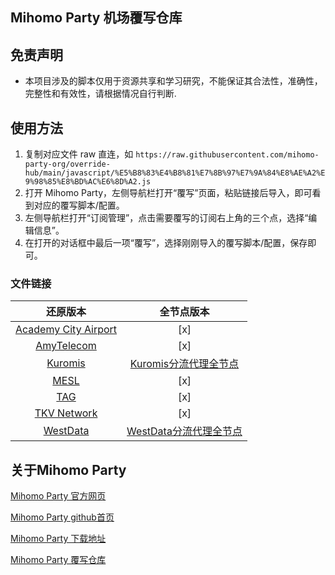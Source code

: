 ## Mihomo Party 机场覆写仓库

## 免责声明

- 本项目涉及的脚本仅用于资源共享和学习研究，不能保证其合法性，准确性，完整性和有效性，请根据情况自行判断.

## 使用方法

1. 复制对应文件 raw 直连，如 `https://raw.githubusercontent.com/mihomo-party-org/override-hub/main/javascript/%E5%B8%83%E4%B8%81%E7%8B%97%E7%9A%84%E8%AE%A2%E9%98%85%E8%BD%AC%E6%8D%A2.js`
2. 打开 Mihomo Party，左侧导航栏打开“覆写”页面，粘贴链接后导入，即可看到对应的覆写脚本/配置。
3. 左侧导航栏打开“订阅管理”，点击需要覆写的订阅右上角的三个点，选择“编辑信息”。
4. 在打开的对话框中最后一项“覆写”，选择刚刚导入的覆写脚本/配置，保存即可。

### 文件链接

| 还原版本 | 全节点版本 | 
|    :---:     |     :---:      |
|[Academy City Airport](https://raw.githubusercontent.com/xi11-ov/mihomo_party-overwrite_file/main/yaml/Academy%20City%20Airport/Academy%20City%20Airport.yaml)|[x]|
|[AmyTelecom](https://raw.githubusercontent.com/xi11-ov/mihomo_party-overwrite_file/main/yaml/AmyTelecom/AmyTelecom.yaml)|[x]|
|[Kuromis](https://raw.githubusercontent.com/xi11-ov/mihomo_party-overwrite_file/main/yaml/Kuromis/Kuromis%20.yaml)|[Kuromis分流代理全节点](https://raw.githubusercontent.com/xi11-ov/mihomo_party-overwrite_file/main/yaml/Kuromis/Kuromis%E5%88%86%E6%B5%81%E4%BB%A3%E7%90%86%E5%85%A8%E8%8A%82%E7%82%B9.yaml)|
|[MESL](https://raw.githubusercontent.com/xi11-ov/mihomo_party-overwrite_file/main/yaml/MESL/MESL.yaml)|[x]|
|[TAG](https://raw.githubusercontent.com/xi11-ov/mihomo_party-overwrite_file/main/yaml/TAG/TAG.yaml)|[x]|
|[TKV Network](https://raw.githubusercontent.com/xi11-ov/mihomo_party-overwrite_file/main/yaml/TKV%20Network/TKV%20Network.yaml)|[x]|
|[WestData](https://raw.githubusercontent.com/xi11-ov/mihomo_party-overwrite_file/main/yaml/WestData/WestData.yaml)|[WestData分流代理全节点](https://raw.githubusercontent.com/xi11-ov/mihomo_party-overwrite_file/main/yaml/WestData/WestData%E5%88%86%E6%B5%81%E4%BB%A3%E7%90%86%E5%85%A8%E8%8A%82%E7%82%B9.yaml)|

## 关于Mihomo Party

[Mihomo Party 官方网页](https://mihomo.party/)

[Mihomo Party github首页](https://github.com/mihomo-party-org/mihomo-party)

[Mihomo Party 下载地址](https://github.com/mihomo-party-org/mihomo-party/releases)

[Mihomo Party 覆写仓库](https://github.com/mihomo-party-org/override-hub)


